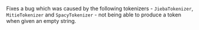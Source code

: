 Fixes a bug which was caused by the following tokenizers - `JiebaTokenizer`, `MitieTokenizer` and `SpacyTokenizer` - not being able to produce a token when given an empty string.
